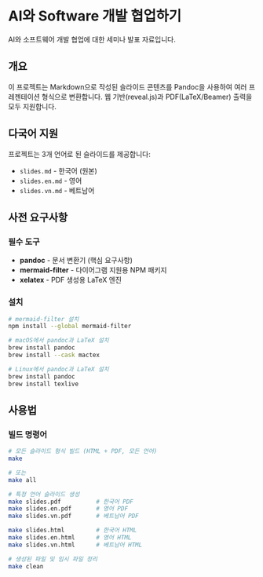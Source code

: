 # AI와 Software 개발 협업하기

AI와 소프트웨어 개발 협업에 대한 세미나 발표 자료입니다.

## 개요

이 프로젝트는 Markdown으로 작성된 슬라이드 콘텐츠를 Pandoc을 사용하여 여러 프레젠테이션 형식으로 변환합니다. 웹 기반(reveal.js)과 PDF(LaTeX/Beamer) 출력을 모두 지원합니다.

## 다국어 지원

프로젝트는 3개 언어로 된 슬라이드를 제공합니다:

- `slides.md` - 한국어 (원본)
- `slides.en.md` - 영어
- `slides.vn.md` - 베트남어

## 사전 요구사항

### 필수 도구
- **pandoc** - 문서 변환기 (핵심 요구사항)
- **mermaid-filter** - 다이어그램 지원용 NPM 패키지
- **xelatex** - PDF 생성용 LaTeX 엔진

### 설치

```bash
# mermaid-filter 설치
npm install --global mermaid-filter

# macOS에서 pandoc과 LaTeX 설치
brew install pandoc
brew install --cask mactex

# Linux에서 pandoc과 LaTeX 설치
brew install pandoc
brew install texlive
```

## 사용법

### 빌드 명령어
```bash
# 모든 슬라이드 형식 빌드 (HTML + PDF, 모든 언어)
make

# 또는
make all

# 특정 언어 슬라이드 생성
make slides.pdf          # 한국어 PDF
make slides.en.pdf       # 영어 PDF  
make slides.vn.pdf       # 베트남어 PDF

make slides.html         # 한국어 HTML
make slides.en.html      # 영어 HTML
make slides.vn.html      # 베트남어 HTML

# 생성된 파일 및 임시 파일 정리
make clean
